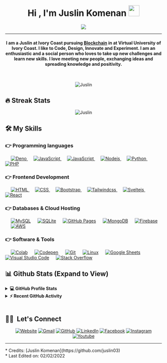 
<!-- <div align="center">
	<br>
	<img src="./header.svg" width="100%" height="200" alt="Juslin K.">
</div> -->
<h1 align="center">Hi , I'm Juslin Komenan <img src="https://media.giphy.com/media/hvRJCLFzcasrR4ia7z/giphy.gif" width="35"></h1>
<p align="center">
  <img src="https://readme-typing-svg.herokuapp.com?lines=Computer+Science+Student;FullStack+Web+Developer;Blockchain%20|%20AI%20|%20ML%20Enthusiast;Community%20Manager;Trainer%20at%20Simplon;Always%20learning%20new%20things&center=true&width=500&height=50">
</p>
<hr/>
<h4 align="center">I am a Juslin at Ivory Coast pursuing <a href="https://www.ibm.com/topics/benefits-of-blockchain">Blockchain</a> in at Virtual University of Ivory Coast. I like to Code, Design, Innovate and Experiment. I am an enthusiastic and a social person who loves to take up new challenges and learn new skills. I love meeting new people, exchanging ideas and spreading knowledge and positivity.</h4>
<br>
<p align="center"> <img src="https://komarev.com/ghpvc/?username=juslin03&label=Profile%20views&color=0e75b6&style=plastic" alt="Juslin" /> </p>

## 🔥 Streak Stats
<p align="center"><img src="https://github-readme-streak-stats.herokuapp.com/?user=juslin03&theme=algolia" alt="Juslin"  /></p>

## 🛠️ My Skills

### 👉 Programming languages

<p align="left"> 
  &emsp; 
  <a href="https://deno.land/" target="_blank"> 
    <img alt="Deno" src="https://img.shields.io/badge/Deno-000.svg?logo=Deno&logoColor=white">
  </a>
  &emsp;
  <a href="https://developer.mozilla.org/en-US/docs/Web/JavaScript" target="_blank"> 
     <img alt="JavaScript" src="https://img.shields.io/badge/JavaScript%20-%23F7DF1E.svg?logo=javascript&logoColor=black">
   </a>
  &emsp;
  <a href="https://www.typescriptlang.org/" target="_blank"> 
     <img alt="JavaScript" src="https://img.shields.io/badge/TypeScript%20-%56F7DF1E.svg?logo=typescript&logoColor=black">
   </a>
  &emsp;
  <a href="https://nodejs.org" target="_blank"> 
    <img alt="Nodejs" src="https://img.shields.io/badge/-Node.js-05122A?style=flat&logo=node.js">
  </a>
  &emsp;
   <a href="https://www.python.org" target="_blank">
    <img alt="Python" src="https://img.shields.io/badge/Python%20-%2314354C.svg?logo=python&logoColor=white">
  </a>
  &emsp;
  <a href="https://www.php.net/">
    <img alt="PHP" src="https://img.shields.io/badge/PHP-%23777BB4.svg?logo=php&logoColor=white"/>
  </a>
</p>

### 👉 Frontend Development
<p align="left"> 
  &emsp; 
  <a href="https://www.w3.org/html/" target="_blank"> 
   <img alt="HTML" src="https://img.shields.io/badge/HTML5%20-%23E34F26.svg?logo=html5&logoColor=white">
  </a>   
  &emsp;
  <a href="https://www.w3schools.com/css/" target="_blank">
    <img alt="CSS" src="https://img.shields.io/badge/CSS3%20-%231572B6.svg?logo=css3&logoColor=white">
  </a> 
   &emsp;
  <a href="https://getbootstrap.com" target="_blank"> 
    <img alt="Bootstrap" src="https://img.shields.io/badge/Bootstrap-%23563D7C.svg?style=flat&logo=bootstrap&logoColor=white"/>
  </a>
   &emsp;
  <a href="https://tailwindcss.com" target="_blank"> 
    <img alt="Tailwindcss" src="https://img.shields.io/badge/-Tailwindcss-06B6D4?style=flat&logo=Tailwindcss&logoColor=white"/>
  </a>
   &emsp;
  <a href="https://kit.svelte.dev" target="_blank"> 
    <img alt="Sveltejs" src="https://img.shields.io/badge/-SvelteKit-ff3e00?style=flat&logo=Svelte&logoColor=white"/>
  </a>
  &emsp;
  <a href="https://reactjs.org" target="_blank"> 
    <img alt="React" src="https://img.shields.io/badge/-React-05122A?style=flat&logo=react"/>
  </a>
</p>

### 👉 Databases & Cloud Hosting
<p align="left">
  &emsp;
    <a href="https://www.mysql.com/"><img alt="MySQL" src="https://img.shields.io/badge/MySQL-%2300f.svg?style=flat&llogo=mysql&logoColor=white"></a>
  &emsp;
    <a href="https://www.sqlite.org/"><img alt="SQLite" src ="https://img.shields.io/badge/sqlite-%2307405e.svg?style=flat&logo=sqlite&logoColor=white"/></a>
  &emsp;
    <a href="https://www.pages.github.com"><img alt="GitHub Pages" src="https://img.shields.io/badge/GitHub%20Pages-%23327FC7.svg?style=flat&llogo=github&logoColor=white"></a>
  &emsp;
    <a href="https://www.mongodb.com/"><img alt="MongoDB" src="https://img.shields.io/badge/MongoDB%20-%10aa50.svg?logo=mongodb&logoColor=white"></a>  
  &emsp;
    <a href="https://firebase.google.com/"><img alt="Firebase" src ="https://img.shields.io/badge/Firebase-%23316192.svg?logo=firebase&logoColor=white"></a>
  &emsp;
    <a href="https://console.aws.amazon.com/"><img alt="AWS" src ="https://img.shields.io/badge/AWS-FF9900.svg?logo=amazon&logoColor=white"></a>
 </p>

 ### 👉 Software & Tools
 
<p>
  &emsp;
    <a href="#"><img alt="Colab" src="https://img.shields.io/badge/Colab-00b56a.svg?logo=google-colab&logoColor=white"></a>
  &emsp;
    <a href="#"><img alt="Codepen" src="https://img.shields.io/badge/Codepen-000000.svg?logo=codepen&logoColor=white"></a>
  &emsp;
    <a href="#"><img alt="Git" src="https://img.shields.io/badge/Git%20-%23F05033.svg?logo=git&logoColor=white"></a>
  &emsp;
    <a href="#"><img alt="Linux" src="https://img.shields.io/badge/Linux-FCC624?style=flat&logo=linux&logoColor=black"></a>
  &emsp;
    <a href="#"><img alt="Google Sheets" src="https://img.shields.io/badge/Google%20Sheets%20-%2334A853.svg?logo=google%20sheets&logoColor=white"></a>
  &emsp;
    <a href="#"><img alt="Visual Studio Code" src="https://img.shields.io/badge/Visual%20Studio%20Code-0078d7.svg?logo=visual-studio-code&logoColor=white"></a>
<!--   &emsp;
    <a href="#"><img alt="Jupyter" src="https://img.shields.io/badge/Jupyter%20-%23F37626.svg?logo=Jupyter&logoColor=white"></a> -->
  &emsp;
    <a href="#"><img alt="Stack Overflow" src="https://img.shields.io/badge/-Stack%20Overflow-FE7A16?logo=stack-overflow&logoColor=white"></a>
  &emsp;
</p>


## 📊 Github Stats (Expand to View) 


<details> 
  <summary><b>💻 GitHub Profile Stats</b></summary>
  <br/>
  <p align="center">
    <img alt="Juslin's Github Stats" src="https://github-readme-stats.vercel.app/api?username=juslin03&show_icons=true&count_private=true&theme=algolia" height="192px"/>
<br/>
  &nbsp;
	  <img src="https://github-readme-stats.vercel.app/api/top-langs?username=juslin03&show_icons=true&locale=en&layout=compact&theme=algolia" alt="juslin03" height="192px"/>
  <br/>
  <b>Note:</b> Top languages is only a metric of the languages my public code consists of and doesn't reflect experience or skill level.
  </p>
</details>


<details>
  <summary><b>⚡ Recent GitHub Activity</b></summary>
  <br/>
   <img alt="Juslin's Activity Graph" src="https://activity-graph.herokuapp.com/graph?username=juslin03&custom_title=Juslin%20Komenan's%20Contribution%20Graph&theme=react-dark" />
  <br/>

</details>

<br/>

## 🤝🏻 &nbsp;Let's Connect
<p align="center">
  <a href="https://juslin.deno.dev"><img src="https://img.icons8.com/bubbles/50/000000/web.png" alt="Website"/></a>
	<a href="mailto:komenan.komenan0@gmail.com"><img src="https://img.icons8.com/bubbles/50/000000/gmail.png" alt="Gmail"/></a>
	<a href="https://github.com/juslin03"><img src="https://img.icons8.com/bubbles/50/000000/github.png" alt="GitHub"/></a>
	<a href="https://linkedin.com/in/juslin"><img src="https://img.icons8.com/bubbles/50/000000/linkedin.png" alt="LinkedIn"/></a>
	<a href="https://www.facebook.com/prince.juslin"><img src="https://img.icons8.com/bubbles/50/000000/facebook-new.png" alt="Facebook"/></a>
	<a href="https://instagram.com/j_komenan"><img src="https://img.icons8.com/bubbles/50/000000/instagram.png" alt="Instagram"/></a>
	<a href="https://www.youtube.com/channel/UCB8WtlLeyHlB3e0RaSDopEA"><img src="https://img.icons8.com/bubbles/50/000000/youtube.png" alt="Youtube"/></a>
</p>
<hr/>
* Credits: [Juslin Komenan](https://github.com/juslin03)<br/>
* Last Edited on: 02/02/2022
